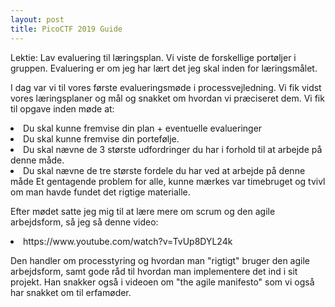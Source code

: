 ```yaml
---
layout: post
title: PicoCTF 2019 Guide
---
```


Lektie: Lav evaluering til læringsplan. 
Vi viste de forskellige portøljer i gruppen. 
Evaluering er om jeg har lært det jeg skal inden for læringsmålet.

I dag var vi til vores første evalueringsmøde i processvejledning.
Vi fik vidst vores læringsplaner og mål og snakket om hvordan vi præciseret dem. 
Vi fik til opgave inden møde at: 
<li>
  Du skal kunne fremvise din plan + eventuelle evalueringer
<li>
  Du skal kunne fremvise din portefølje.
<li>
   Du skal nævne de 3 største udfordringer du har i forhold til at arbejde på denne måde.
 <li>
   Du skal nævne de tre største fordele du har ved at arbejde på denne måde
Et gentagende problem for alle, kunne mærkes var timebruget og tvivl om man havde fundet det rigtige materialle. 
   
   

Efter mødet satte jeg mig til at lære mere om scrum og den agile arbejdsform,
så jeg så denne video: 
<li>
  https://www.youtube.com/watch?v=TvUp8DYL24k
 
 Den handler om processtyring og hvordan man "rigtigt" bruger den agile arbejdsform, 
 samt gode råd til hvordan man implementere det ind i sit projekt.
 Han snakker også i videoen om "the agile manifesto" som vi også har snakket om til erfamøder.

